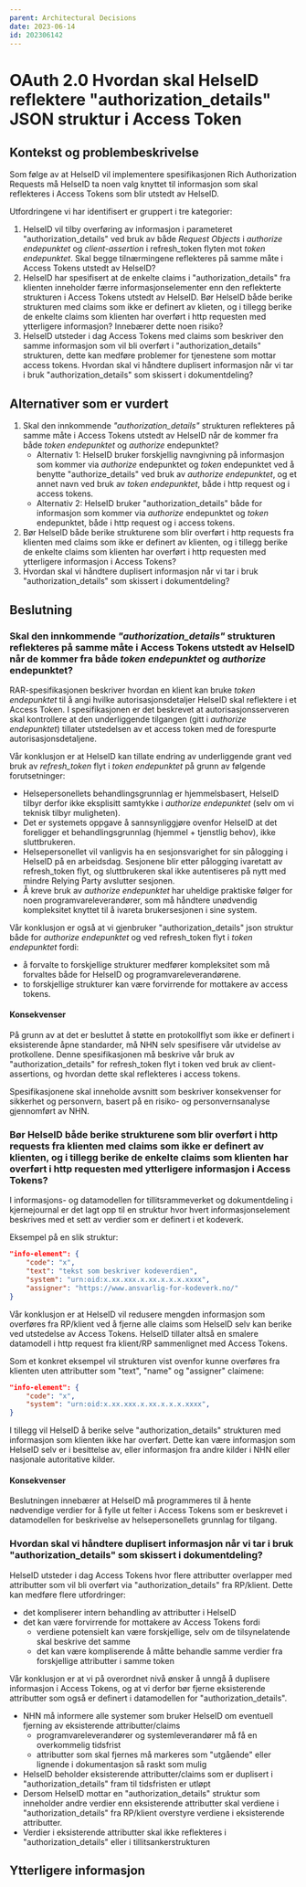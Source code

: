 ```yaml
---
parent: Architectural Decisions
date: 2023-06-14
id: 202306142
---
```

# OAuth 2.0 Hvordan skal HelseID reflektere "authorization_details" JSON struktur i Access Token

## Kontekst og problembeskrivelse
Som følge av at HelseID vil implementere spesifikasjonen Rich Authorization Requests må HelseID ta noen valg knyttet til informasjon som skal reflekteres i Access Tokens som blir utstedt av HelseID.

Utfordringene vi har identifisert er gruppert i tre kategorier:
1. HelseID vil tilby overføring av informasjon i parameteret "authorization_details" ved bruk av både _Request Objects_ i _authorize endepunktet_ og _client-assertion_ i refresh_token flyten mot _token endepunktet_. Skal begge tilnærmingene reflekteres på samme måte i Access Tokens utstedt av HelseID?
2. HelseID har spesifisert at de enkelte claims i "authorization_details" fra klienten inneholder færre informasjonselementer enn den reflekterte strukturen i Access Tokens utstedt av HelseID. Bør HelseID både berike strukturen med claims som ikke er definert av klieten, og i tillegg berike de enkelte claims som klienten har overført i http requesten med ytterligere informasjon? Innebærer dette noen risiko?
3. HelseID utsteder i dag Access Tokens med claims som beskriver den samme informasjon som vil bli overført i "authorization_details" strukturen, dette kan medføre problemer for tjenestene som mottar access tokens. Hvordan skal vi håndtere duplisert informasjon når vi tar i bruk "authorization_details" som skissert i dokumentdeling?

## Alternativer som er vurdert

1. Skal den innkommende _"authorization_details"_ strukturen reflekteres på samme måte i Access Tokens utstedt av HelseID når de kommer fra både _token endepunktet_ og _authorize_ endepunktet?
    - Alternativ 1: HelseID bruker forskjellig navngivning på informasjon som kommer via _authorize_ endepunktet og _token_ endepunktet ved å benytte "authorize_details" ved bruk av _authorize endepunktet_, og et annet navn ved bruk av _token endepunktet_, både i http request og i access tokens.
    - Alternativ 2: HelseID bruker "authorization_details" både for informasjon som kommer via _authorize_ endepunktet og _token_ endepunktet, både i http request og i access tokens.
2. Bør HelseID både berike strukturene som blir overført i http requests fra klienten med claims som ikke er definert av klienten, og i tillegg berike de enkelte claims som klienten har overført i http requesten med ytterligere informasjon i Access Tokens?
3. Hvordan skal vi håndtere duplisert informasjon når vi tar i bruk "authorization_details" som skissert i dokumentdeling?


## Beslutning

### Skal den innkommende _"authorization_details"_ strukturen reflekteres på samme måte i Access Tokens utstedt av HelseID når de kommer fra både _token endepunktet_ og _authorize_ endepunktet?
RAR-spesifikasjonen beskriver hvordan en klient kan bruke _token endepunktet_ til å angi hvilke autorisasjonsdetaljer HelseID skal reflektere i et Access Token. I spesifikasjonen er det beskrevet at autorisasjonsserveren skal kontrollere at den underliggende tilgangen (gitt i _authorize endepunktet_) tillater utstedelsen av et access token med de forespurte autorisasjonsdetaljene.

Vår konklusjon er at HelseID kan tillate endring av underliggende grant ved bruk av _refresh_token_ flyt i _token endepunktet_ på grunn av følgende forutsetninger:
- Helsepersonellets behandlingsgrunnlag er hjemmelsbasert, HelseID tilbyr derfor ikke eksplisitt samtykke i _authorize endepunktet_ (selv om vi teknisk tilbyr muligheten).
- Det er systemets oppgave å sannsynliggjøre ovenfor HelseID at det foreligger et behandlingsgrunnlag (hjemmel + tjenstlig behov), ikke sluttbrukeren.
- Helsepersonellet vil vanligvis ha en sesjonsvarighet for sin pålogging i HelseID på en arbeidsdag. Sesjonene blir etter pålogging ivaretatt av refresh_token flyt, og sluttbrukeren skal ikke autentiseres på nytt med mindre Relying Party avslutter sesjonen.
- Å kreve bruk av _authorize endepunktet_ har uheldige praktiske følger for noen programvareleverandører, som må håndtere unødvendig kompleksitet knyttet til å ivareta brukersesjonen i sine system.

Vår konklusjon er også at vi gjenbruker "authorization_details" json struktur både for _authorize endepunktet_ og ved refresh_token flyt i _token endepunktet_ fordi:
- å forvalte to forskjellige strukturer medfører kompleksitet som må forvaltes både for HelseID og programvareleverandørene.
- to forskjellige strukturer kan være forvirrende for mottakere av access tokens.

#### Konsekvenser
På grunn av at det er besluttet å støtte en protokollflyt som ikke er definert i eksisterende åpne standarder, må NHN selv spesifisere vår utvidelse av protkollene. Denne spesifikasjonen må beskrive vår bruk av "authorization_details" for refresh_token flyt i token ved bruk av client-assertions, og hvordan dette skal reflekteres i access tokens.

Spesifikasjonene skal inneholde avsnitt som beskriver konsekvenser for sikkerhet og personvern, basert på en risiko- og personvernsanalyse gjennomført av NHN.


### Bør HelseID både berike strukturene som blir overført i http requests fra klienten med claims som ikke er definert av klienten, og i tillegg berike de enkelte claims som klienten har overført i http requesten med ytterligere informasjon i Access Tokens?
I informasjons- og datamodellen for tillitsrammeverket og dokumentdeling i kjernejournal er det lagt opp til en struktur hvor hvert informasjonselement beskrives med et sett av verdier som er definert i et kodeverk.

Eksempel på en slik struktur:
````JSON
"info-element": {
	"code": "x",
	"text": "tekst som beskriver kodeverdien",
	"system": "urn:oid:x.xx.xxx.x.xx.x.x.x.xxxx",
	"assigner": "https://www.ansvarlig-for-kodeverk.no/"
}
````
Vår konklusjon er at HelseID vil redusere mengden informasjon som overføres fra RP/klient ved å fjerne alle claims som HelseID selv kan berike ved utstedelse av Access Tokens. HelseID tillater altså en smalere datamodell i http request fra klient/RP sammenlignet med Access Tokens.

Som et konkret eksempel vil strukturen vist ovenfor kunne overføres fra klienten uten attributter som "text", "name" og "assigner" claimene:
````JSON
"info-element": {
	"code": "x",
	"system": "urn:oid:x.xx.xxx.x.xx.x.x.x.xxxx",
}
````

I tillegg vil HelseID å berike selve "authorization_details" strukturen med informasjon som klienten ikke har overført. Dette kan være informasjon som HelseID selv er i besittelse av, eller informasjon fra andre kilder i NHN eller nasjonale autoritative kilder.

#### Konsekvenser
Beslutningen innebærer at HelseID må programmeres til å hente nødvendige verdier for å fylle ut felter i Access Tokens som er beskrevet i datamodellen for beskrivelse av helsepersonellets grunnlag for tilgang.

### Hvordan skal vi håndtere duplisert informasjon når vi tar i bruk "authorization_details" som skissert i dokumentdeling?
HelseID utsteder i dag Access Tokens hvor flere  attributter overlapper med attributter som vil bli overført via "authorization_details" fra RP/klient. Dette kan medføre flere utfordringer:
- det kompliserer intern behandling av attributter i HelseID
- det kan være forvirrende for mottakere av Access Tokens fordi
    - verdiene potensielt kan være forskjellige, selv om de tilsynelatende skal beskrive det samme
    - det kan være kompliserende å måtte behandle samme verdier fra forskjellige attributter i samme token

Vår konklusjon er at vi på overordnet nivå ønsker å unngå å duplisere informasjon i Access Tokens, og at vi derfor bør fjerne eksisterende attributter som også er definert i datamodellen for "authorization_details".
- NHN må informere alle systemer som bruker HelseID om eventuell fjerning av eksisterende attributter/claims
    - programvareleverandører og systemleverandører må få en overkommelig tidsfrist
    - attributter som skal fjernes må markeres som "utgående" eller lignende i dokumentasjon så raskt som mulig
- HelseID beholder eksisterende attributter/claims som er duplisert i "authorization_details" fram til tidsfristen er utløpt
- Dersom HelseID mottar en "authorization_details" struktur som inneholder andre verdier enn eksisterende attributter skal verdiene i "authorization_details" fra RP/klient overstyre verdiene i eksisterende attributter.
- Verdier i eksisterende attributter skal ikke reflekteres i "authorization_details" eller i tillitsankerstrukturen


## Ytterligere informasjon
